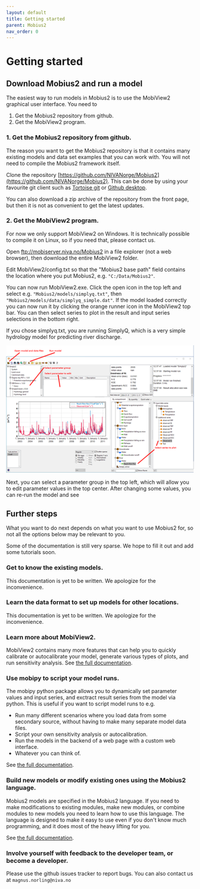 ```yaml
---
layout: default
title: Getting started
parent: Mobius2
nav_order: 0
---
```



# Getting started

## Download Mobius2 and run a model

The easiest way to run models in Mobius2 is to use the MobiView2 graphical user interface. You need to
1. Get the Mobius2 repository from github.
2. Get the MobiView2 program.
	
### 1. Get the Mobius2 repository from github.

The reason you want to get the Mobius2 repository is that it contains many existing models and data set examples that you can work with. You will not need to compile the Mobius2 framework itself.

Clone the repository [https://github.com/NIVANorge/Mobius2](https://github.com/NIVANorge/Mobius2). This can be done by using your favourite git client such as [Tortoise git](https://tortoisegit.org/) or [Github desktop](https://desktop.github.com/).

You can also download a zip archive of the repository from the front page, but then it is not as convenient to get the latest updates.

### 2. Get the MobiView2 program.

For now we only support MobiView2 on Windows. It is technically possible to compile it on Linux, so if you need that, please contact us.

Open ftp://mobiserver.niva.no/Mobius2 in a file explorer (not a web browser), then download the entire MobiView2 folder.

Edit MobiView2/config.txt so that the "Mobius2 base path" field contains the location where you put Mobius2, e.g. `"C:/Data/Mobius2"`.

You can now run MobiView2.exe. Click the open icon in the top left and select e.g. `"Mobius2/models/simplyq.txt"`, then `"Mobius2/models/data/simplyq_simple.dat"`. If the model loaded correctly you can now run it by clicking the orange runner icon in the MobiView2 top bar. You can then select series to plot in the result and input series selections in the bottom right.

If you chose simplyq.txt, you are running SimplyQ, which is a very simple hydrology model for predicting river discharge.

![MobiView2](../img/mobiview.png)

Next, you can select a parameter group in the top left, which will allow you to edit parameter values in the top center. After changing some values, you can re-run the model and see 

## Further steps

What you want to do next depends on what you want to use Mobius2 for, so not all the options below may be relevant to you.

Some of the documentation is still very sparse. We hope to fill it out and add some tutorials soon.

### Get to know the existing models.

This documentation is yet to be written. We apologize for the inconvenience.

### Learn the data format to set up models for other locations.

This documentation is yet to be written. We apologize for the inconvenience.

### Learn more about MobiView2.

MobiView2 contains many more features that can help you to quickly calibrate or autocalibrate your model, generate various types of plots, and run sensitivity analysis.
See [the full documentation](../mobiviewdocs/mobiview.html).

### Use mobipy to script your model runs.

The mobipy python package allows you to dynamically set parameter values and input series, and exctract result series from the model via python. This is useful if you want to script model runs to e.g.
- Run many different scenarios where you load data from some secondary source, without having to make many separate model data files.
- Script your own sensitivity analysis or autocalibration.
- Run the models in the backend of a web page with a custom web interface.
- Whatever you can think of.

See [the full documentation](../mobipydocs/mobipy.html).

### Build new models or modify existing ones using the Mobius2 language.

Mobius2 models are specified in the Mobius2 language. If you need to make modifications to existing modules, make new modules, or combine modules to new models you need to learn how to use this language. The language is designed to make it easy to use even if you don't know much programming, and it does most of the heavy lifting for you.

See [the full documentation](../mobius2docs/language.html).

### Involve yourself with feedback to the developer team, or become a developer.

Please use the github issues tracker to report bugs. You can also contact us at `magnus.norling@niva.no`